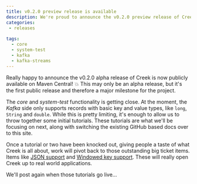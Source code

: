 ```yaml
---
title: v0.2.0 preview release is available
description: We're proud to announce the v0.2.0 preview release of Creek, containing a solid set of core, system test and Kafka features 
categories:
 - releases
 
tags:
  - core
  - system-test
  - kafka
  - kafka-streams
---
```


Really happy to announce the v0.2.0 alpha release of Creek is now publicly available on Maven Central! :boom:
This may only be an alpha release, but it's the first public release and therefore a major milestone for the project.

The _core_ and _system-test_ functionality is getting close. At the moment, the _Kafka_ side only supports records 
with basic key and value types, like `long`, `String` and `double`. While this is pretty limiting, it's enough to 
allow us to throw together some initial tutorials. These tutorials are what we'll be focusing on next, along 
with switching the existing GitHub based docs over to this site. 

Once a tutorial or two have been knocked out, giving people a taste of what Creek is all about, work will pivot back to 
those outstanding big ticket items. Items like [JSON support](https://github.com/creek-service/creek-kafka/issues/25)
and [Windowed key support](https://github.com/creek-service/creek-kafka/issues/43). These will really open Creek up
to real world applications.

We'll post again when those tutorials go live...
